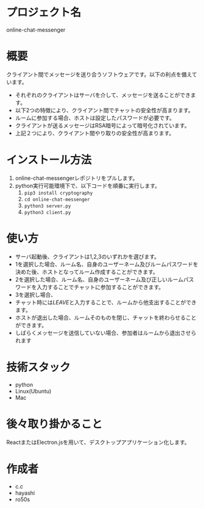 # プロジェクト名

online-chat-messenger


# 概要

クライアント間でメッセージを送り合うソフトウェアです。以下の利点を備えています。
- それぞれのクライアントはサーバを介して、メッセージを送ることができます。
- 以下2つの特徴により、クライアント間でチャットの安全性が高まります。
- ルームに参加する場合、ホストは設定したパスワードが必要です。
- クライアントが送るメッセージはRSA暗号によって暗号化されています。
- 上記２つにより、クライアント間やり取りの安全性が高まります。


# インストール方法

1. online-chat-messengerレポジトリをプルします。
1. python実行可能環境下で、以下コードを順番に実行します。
    1.    ```pip3 install cryptography```
    1. ```cd online-chat-messenger```
    1. ```python3 server.py```
    1. ```python3 client.py```


# 使い方

- サーバ起動後、クライアントは1,2,3のいずれかを選びます。
- 1を選択した場合、ルーム名、自身のユーザーネーム及びルームパスワードを決めた後、ホストとなってルーム作成することができます。
- 2を選択した場合、ルーム名、自身のユーザーネーム及び正しいルームパスワードを入力することでチャットに参加することができます。
- 3を選択し場合、
- チャット時には*LEAVE*と入力することで、ルームから他支出することができます。
- ホストが退出した場合、ルームそのものを閉じ、チャットを終わらせることができます。
- しばらくメッセージを送信していない場合、参加者はルームから退出させられます



# 技術スタック

- python
- Linux(Ubuntu)
- Mac


# 後々取り掛かること

ReactまたはElectron.jsを用いて、デスクトップアプリケーション化します。


# 作成者
- c.c
- hayashi
- ro50s